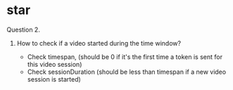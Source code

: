 # star

Question 2.
1. How to check if a video started during the time window?

    - Check timespan, (should be 0 if it's the first time a token is sent for this video session)
    - Check sessionDuration (should be less than timespan if a new video session is started)